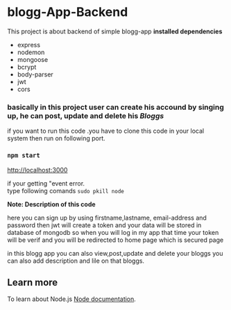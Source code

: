 # blogg-App-Backend

This project is about backend of simple blogg-app
**installed dependencies**
* express
* nodemon
* mongoose
* bcrypt
* body-parser
* jwt
* cors

### basically in this project user can create his accound by singing up, he can post, update and delete his ***Bloggs***
if you want to run this code .you have to clone this code in your local system 
then run on following port.
### `npm start`

 [http://localhost:3000](http://localhost:2020) 

if your getting "event error.\
type following comands
  `sudo pkill node`



**Note: Description of this code**

here you can sign up by using  firstname,lastname, email-address and password
then jwt will create a token and your data will be stored in database of mongodb 
so when you will log in my app that time your token will be verif and you will be redirected to home page which is secured page

in this blogg app you can also view,post,update and delete your bloggs
you can also add description and lile on that bloggs.

## Learn more
To learn about Node.js [Node documentation](https://nodejs.dev/learn).

